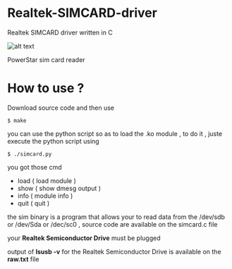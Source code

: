# Realtek-SIMCARD-driver
Realtek SIMCARD driver written in C 

![alt text](http://i30.twenga.com/phones/sim-card-reader/power-star-lect-sim-tp_4456589808252741641vb.jpg "image")

PowerStar sim card reader

# How to use ?
Download source code and then use

    $ make 
    
you can use the python script so as to load the .ko module , to do it , juste execute the python script using 

    $ ./simcard.py
    
you got those cmd

* load 	       ( load module )
* show 	       ( show dmesg output )
* info 	       ( module info )
* quit 	       ( quit )

the sim binary is a program that allows your to read data from the /dev/sdb or /dev/Sda or /dec/sc0 , source code are available on
the simcard.c file

your <b>Realtek Semiconductor Drive</b> must be plugged

output of <b>lsusb -v</b> for the Realtek Semiconductor Drive is available on the <b>raw.txt</b> file

